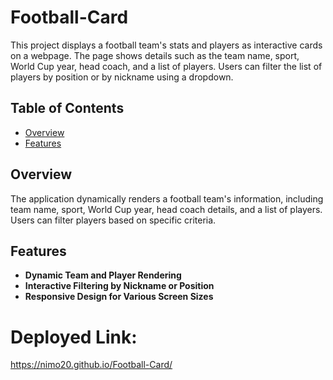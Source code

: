 # Football-Card

This project displays a football team's stats and players as interactive cards on a webpage. The page shows details such as the team name, sport, World Cup year, head coach, and a list of players. Users can filter the list of players by position or by nickname using a dropdown.
## Table of Contents

- [Overview](#overview)
- [Features](#features)



## Overview

The application dynamically renders a football team's information, including team name, sport, World Cup year, head coach details, and a list of players. Users can filter players based on specific criteria.

## Features

- **Dynamic Team and Player Rendering**
- **Interactive Filtering by Nickname or Position**
- **Responsive Design for Various Screen Sizes**



# **Deployed Link:**
https://nimo20.github.io/Football-Card/